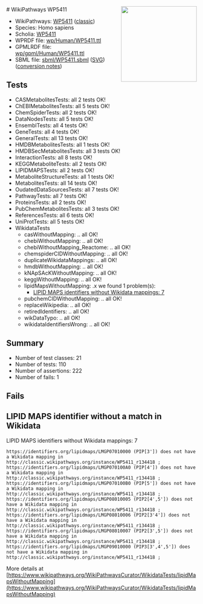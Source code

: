 <img style="float: right; width: 200px" src="https://upload.wikimedia.org/wikipedia/commons/thumb/8/83/Wplogo_with_text_500.png/640px-Wplogo_with_text_500.png" />
# WikiPathways WP5411

* WikiPathways: [WP5411](https://wikipathways.org/pathways/WP5411) ([classic](https://classic.wikipathways.org/instance/WP5411))
* Species: Homo sapiens
* Scholia: [WP5411](https://scholia.toolforge.org/wikipathways/WP5411)
* WPRDF file: [wp/Human/WP5411.ttl](../wp/Human/WP5411.ttl)
* GPMLRDF file: [wp/gpml/Human/WP5411.ttl](../wp/gpml/Human/WP5411.ttl)
* SBML file: [sbml/WP5411.sbml](../sbml/WP5411.sbml) ([SVG](../sbml/WP5411.svg)) ([conversion notes](../sbml/WP5411.txt))

## Tests
* CASMetabolitesTests: all 2 tests OK!
* ChEBIMetabolitesTests: all 5 tests OK!
* ChemSpiderTests: all 2 tests OK!
* DataNodesTests: all 5 tests OK!
* EnsemblTests: all 4 tests OK!
* GeneTests: all 4 tests OK!
* GeneralTests: all 13 tests OK!
* HMDBMetabolitesTests: all 1 tests OK!
* HMDBSecMetabolitesTests: all 3 tests OK!
* InteractionTests: all 8 tests OK!
* KEGGMetaboliteTests: all 2 tests OK!
* LIPIDMAPSTests: all 2 tests OK!
* MetaboliteStructureTests: all 1 tests OK!
* MetabolitesTests: all 14 tests OK!
* OudatedDataSourcesTests: all 7 tests OK!
* PathwayTests: all 7 tests OK!
* ProteinsTests: all 2 tests OK!
* PubChemMetabolitesTests: all 3 tests OK!
* ReferencesTests: all 6 tests OK!
* UniProtTests: all 5 tests OK!
* WikidataTests
    * casWithoutMapping: .. all OK!
    * chebiWithoutMapping: .. all OK!
    * chebiWithoutMapping_Reactome: .. all OK!
    * chemspiderCIDWithoutMapping: .. all OK!
    * duplicateWikidataMappings: .. all OK!
    * hmdbWithoutMapping: .. all OK!
    * kNApSAcKWithoutMapping: .. all OK!
    * keggWithoutMapping: .. all OK!
    * lipidMapsWithoutMapping: .x we found 1 problem(s):
        * [LIPID MAPS identifiers without Wikidata mappings: 7](#7dfdfb47)
    * pubchemCIDWithoutMapping: .. all OK!
    * replaceWikipedia: .. all OK!
    * retiredIdentifiers: .. all OK!
    * wikDataTypo: .. all OK!
    * wikidataIdentifiersWrong: .. all OK!


## Summary

* Number of test classes: 21
* Number of tests: 110
* Number of assertions: 222
* Number of fails: 1

## Fails

<a name="7dfdfb47" />

## LIPID MAPS identifier without a match in Wikidata

LIPID MAPS identifiers without Wikidata mappings: 7
```
https://identifiers.org/lipidmaps/LMGP07010000 (PIP[3']) does not have a Wikidata mapping in http://classic.wikipathways.org/instance/WP5411_r134418 ; 
https://identifiers.org/lipidmaps/LMGP070100A0 (PIP[4']) does not have a Wikidata mapping in http://classic.wikipathways.org/instance/WP5411_r134418 ; 
https://identifiers.org/lipidmaps/LMGP070100B0 (PIP[5']) does not have a Wikidata mapping in http://classic.wikipathways.org/instance/WP5411_r134418 ; 
https://identifiers.org/lipidmaps/LMGP08010005 (PIP2[4',5']) does not have a Wikidata mapping in http://classic.wikipathways.org/instance/WP5411_r134418 ; 
https://identifiers.org/lipidmaps/LMGP08010006 (PIP2[3'4']) does not have a Wikidata mapping in http://classic.wikipathways.org/instance/WP5411_r134418 ; 
https://identifiers.org/lipidmaps/LMGP08010007 (PIP2[3',5']) does not have a Wikidata mapping in http://classic.wikipathways.org/instance/WP5411_r134418 ; 
https://identifiers.org/lipidmaps/LMGP09010000 (PIP3[3',4',5']) does not have a Wikidata mapping in http://classic.wikipathways.org/instance/WP5411_r134418 ; 
```

More details at [https://www.wikipathways.org/WikiPathwaysCurator/WikidataTests/lipidMapsWithoutMapping](https://www.wikipathways.org/WikiPathwaysCurator/WikidataTests/lipidMapsWithoutMapping)

